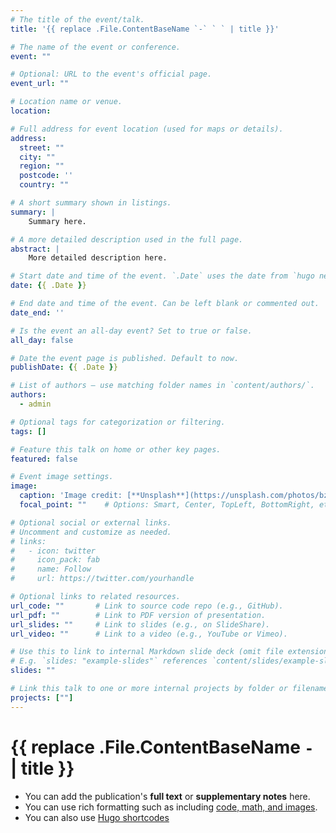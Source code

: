 ```yaml
---
# The title of the event/talk.
title: '{{ replace .File.ContentBaseName `-` ` ` | title }}'

# The name of the event or conference.
event: ""

# Optional: URL to the event's official page.
event_url: ""

# Location name or venue.
location: 

# Full address for event location (used for maps or details).
address:
  street: ""
  city: ""
  region: ""
  postcode: ''
  country: ""

# A short summary shown in listings.
summary: |
    Summary here.

# A more detailed description used in the full page.
abstract: |
    More detailed description here.

# Start date and time of the event. `.Date` uses the date from `hugo new`.
date: {{ .Date }}

# End date and time of the event. Can be left blank or commented out.
date_end: ''

# Is the event an all-day event? Set to true or false.
all_day: false

# Date the event page is published. Default to now.
publishDate: {{ .Date }}

# List of authors — use matching folder names in `content/authors/`.
authors:
  - admin

# Optional tags for categorization or filtering.
tags: []

# Feature this talk on home or other key pages.
featured: false

# Event image settings.
image:
  caption: 'Image credit: [**Unsplash**](https://unsplash.com/photos/bzdhc5b3Bxs)'
  focal_point: ""    # Options: Smart, Center, TopLeft, BottomRight, etc.

# Optional social or external links.
# Uncomment and customize as needed.
# links:
#   - icon: twitter
#     icon_pack: fab
#     name: Follow
#     url: https://twitter.com/yourhandle

# Optional links to related resources.
url_code: ""       # Link to source code repo (e.g., GitHub).
url_pdf: ""        # Link to PDF version of presentation.
url_slides: ""     # Link to slides (e.g., on SlideShare).
url_video: ""      # Link to a video (e.g., YouTube or Vimeo).

# Use this to link to internal Markdown slide deck (omit file extension).
# E.g. `slides: "example-slides"` references `content/slides/example-slides.md`.
slides: ""

# Link this talk to one or more internal projects by folder or filename (no extension).
projects: [""]
---
```


# {{ replace .File.ContentBaseName `-` ` ` | title }}
- You can add the publication's **full text** or **supplementary notes** here.  
- You can use rich formatting such as including [code, math, and images](https://docs.hugoblox.com/content/writing-markdown-latex/).
- You can also use [Hugo shortcodes](https://gohugo.io/content-management/shortcodes/)
